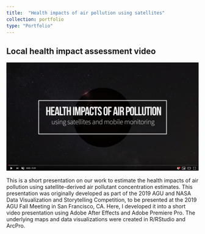 ```yaml
---
title:  "Health impacts of air pollution using satellites"
collection: portfolio
type: "Portfolio"
---
```

## Local health impact assessment video
[<img src='/images/still.PNG'>](https://youtu.be/zSZt83-mi6k)


This is a short presentation on our work to estimate the health impacts of air pollution using satellite-derived air pollutant concentration estimates. This presentation was originally developed as part of the 2019 AGU and NASA Data Visualization and Storytelling Competition, to be presented at the 2019 AGU Fall Meeting in San Francisco, CA. Here, I developed it into a short video presentation using Adobe After Effects and Adobe Premiere Pro. The underlying maps and data visualizations were created in R/RStudio and ArcPro.
